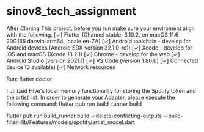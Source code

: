 # sinov8_tech_assignment

After Cloning This project, before you run make sure your enviroment align with the following.
[✓] Flutter (Channel stable, 3.10.2, on macOS 11.6 20G165 darwin-arm64, locale en-ZA)
[✓] Android toolchain - develop for Android devices (Android SDK version 32.1.0-rc1)
[✓] Xcode - develop for iOS and macOS (Xcode 13.2.1)
[✓] Chrome - develop for the web
[✓] Android Studio (version 2021.1)
[✓] VS Code (version 1.80.0)
[✓] Connected device (3 available)
[✓] Network resources

Run: flutter doctor 


I utilized Hive's local memory functionality for storing the Spotify token and the artist list. In order to generate your Adapter, please execute the following command: 
flutter pub run build_runner build


flutter pub run build_runner build --delete-conflicting-outputs --build-filter=lib/Features/models/spotify/artist_model.dart